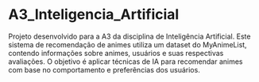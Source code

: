 # A3_Inteligencia_Artificial
Projeto desenvolvido para a A3 da disciplina de Inteligência Artificial. Este sistema de recomendação de animes utiliza um dataset do MyAnimeList, contendo informações sobre animes, usuários e suas respectivas avaliações. O objetivo é aplicar técnicas de IA para recomendar animes com base no comportamento e preferências dos usuários.
